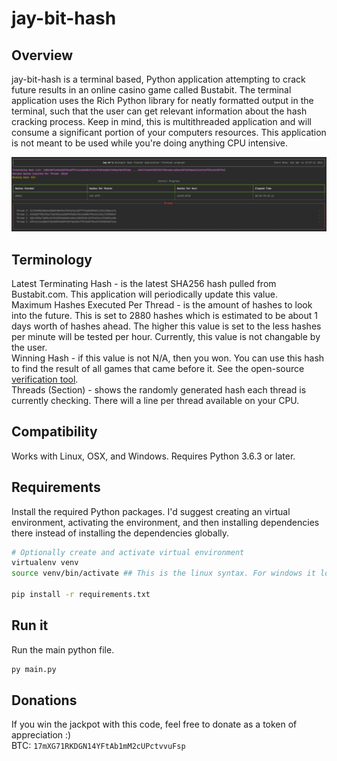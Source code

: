 # jay-bit-hash
## Overview
jay-bit-hash is a terminal based, Python application attempting to crack future results in an online casino game called Bustabit. The terminal application uses the Rich Python library for neatly formatted output in the terminal, such that the user can get relevant information about the hash cracking process. Keep in mind, this is multithreaded application and will consume a significant portion of your computers resources. This application is not meant to be used while you're doing anything CPU intensive.  

![Terminal](https://github.com/Jay-ArBrouillard/jay-bit-hash/blob/master/terminal.PNG?raw=true)

## Terminology
Latest Terminating Hash - is the latest SHA256 hash pulled from Bustabit.com. This application will periodically update this value.  
Maximum Hashes Executed Per Thread - is the amount of hashes to look into the future. This is set to 2880 hashes which is estimated to be about 1 days worth of hashes ahead. The higher this value is set to the less hashes per minute will be tested per hour. Currently, this value is not changable by the user.  
Winning Hash - if this value is not N/A, then you won. You can use this hash to find the result of all games that came before it. See the open-source [verification tool](https://jsfiddle.net/Dexon95/2fmuxLza/show).  
Threads (Section) - shows the randomly generated hash each thread is currently checking. There will a line per thread available on your CPU.

## Compatibility
Works with Linux, OSX, and Windows. Requires Python 3.6.3 or later.

## Requirements
Install the required Python packages. I'd suggest creating an virtual environment, activating the environment, and then installing dependencies there instead of installing the dependencies globally.

```sh
# Optionally create and activate virtual environment
virtualenv venv
source venv/bin/activate ## This is the linux syntax. For windows it look something like: venv\Scripts\activate

pip install -r requirements.txt
```

## Run it
Run the main python file.
```sh
py main.py
```

## Donations
If you win the jackpot with this code, feel free to donate as a token of appreciation :)  
BTC: `17mXG71RKDGN14YFtAb1mM2cUPctvvuFsp`
